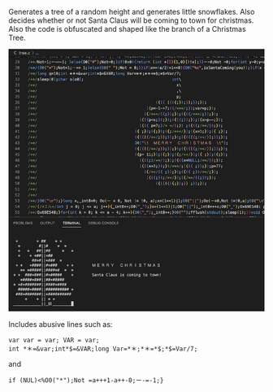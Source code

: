 Generates a tree of a random height and generates little snowflakes. Also decides whether or not Santa Claus will be coming to town for christmas. Also the code is obfuscated and shaped like the branch of a Christmas Tree.  

<img src="./pic1.png" alt="Image description" style="width: 600px;">


Includes abusive lines such as:
``` 
var var = var; VAR = var;
int *＊=&var;int*$=&VAR;long Var=*＊;*＊=*$;*$=Var/7; 
``` 
and  
```
if (NUL)<%O0("*");Not =a+++1-a++-0;ー-=-1;}
```

